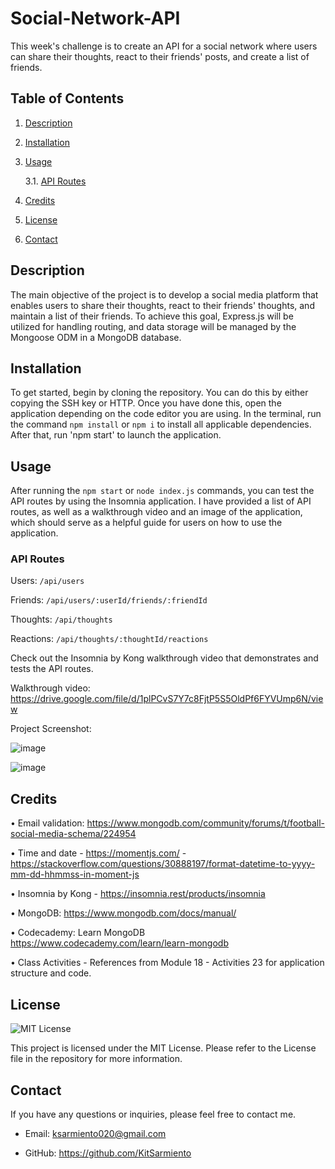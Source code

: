 # Social-Network-API

This week's challenge is to create an API for a social network where users can share their thoughts, react to their friends' posts, and create a list of friends.

## Table of Contents

1. [Description](#description)
2. [Installation](#installation)
3. [Usage](#usage)

   3.1. [API Routes](#api_routes)

4. [Credits](#credits)
5. [License](#license)
6. [Contact](#contact)

## Description

The main objective of the project is to develop a social media platform that enables users to share their thoughts, react to their friends' thoughts, and maintain a list of their friends. To achieve this goal, Express.js will be utilized for handling routing, and data storage will be managed by the Mongoose ODM in a MongoDB database.

## Installation

To get started, begin by cloning the repository. You can do this by either copying the SSH key or HTTP. Once you have done this, open the application depending on the code editor you are using. In the terminal, run the command `npm install` or `npm i` to install all applicable dependencies. After that, run 'npm start' to launch the application.

## Usage

After running the `npm start` or `node index.js` commands, you can test the API routes by using the Insomnia application. I have provided a list of API routes, as well as a walkthrough video and an image of the application, which should serve as a helpful guide for users on how to use the application.

### API Routes

Users: `/api/users`

Friends: `/api/users/:userId/friends/:friendId`

Thoughts: `/api/thoughts`

Reactions: `/api/thoughts/:thoughtId/reactions`

Check out the Insomnia by Kong walkthrough video that demonstrates and tests the API routes.

Walkthrough video: https://drive.google.com/file/d/1plPCvS7Y7c8FjtP5S5OldPf6FYVUmp6N/view

Project Screenshot:

![image](https://github.com/KitSarmiento/Social-Network-API/assets/135483936/bb52a029-3658-4476-88ff-9cc63933960e)

![image](https://github.com/KitSarmiento/Social-Network-API/assets/135483936/52950398-3f83-45e8-aff1-c027badb76dc)

## Credits

• Email validation: https://www.mongodb.com/community/forums/t/football-social-media-schema/224954

• Time and date - https://momentjs.com/ - https://stackoverflow.com/questions/30888197/format-datetime-to-yyyy-mm-dd-hhmmss-in-moment-js

• Insomnia by Kong - https://insomnia.rest/products/insomnia

• MongoDB: https://www.mongodb.com/docs/manual/

• Codecademy: Learn MongoDB https://www.codecademy.com/learn/learn-mongodb

• Class Activities - References from Module 18 - Activities 23 for application structure and code.

## License

![MIT License](https://img.shields.io/badge/License-MIT-yellow.svg)

This project is licensed under the MIT License. Please refer to the License file in the repository for more information.

## Contact

If you have any questions or inquiries, please feel free to contact me.

- Email: ksarmiento020@gmail.com

- GitHub: https://github.com/KitSarmiento
